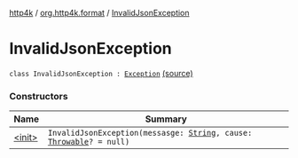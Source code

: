 [http4k](../../index.md) / [org.http4k.format](../index.md) / [InvalidJsonException](./index.md)

# InvalidJsonException

`class InvalidJsonException : `[`Exception`](https://kotlinlang.org/api/latest/jvm/stdlib/kotlin/-exception/index.html) [(source)](https://github.com/http4k/http4k/blob/master/http4k-format-gson/src/main/kotlin/org/http4k/format/Gson.kt#L30)

### Constructors

| Name | Summary |
|---|---|
| [&lt;init&gt;](-init-.md) | `InvalidJsonException(messasge: `[`String`](https://kotlinlang.org/api/latest/jvm/stdlib/kotlin/-string/index.html)`, cause: `[`Throwable`](https://kotlinlang.org/api/latest/jvm/stdlib/kotlin/-throwable/index.html)`? = null)` |
